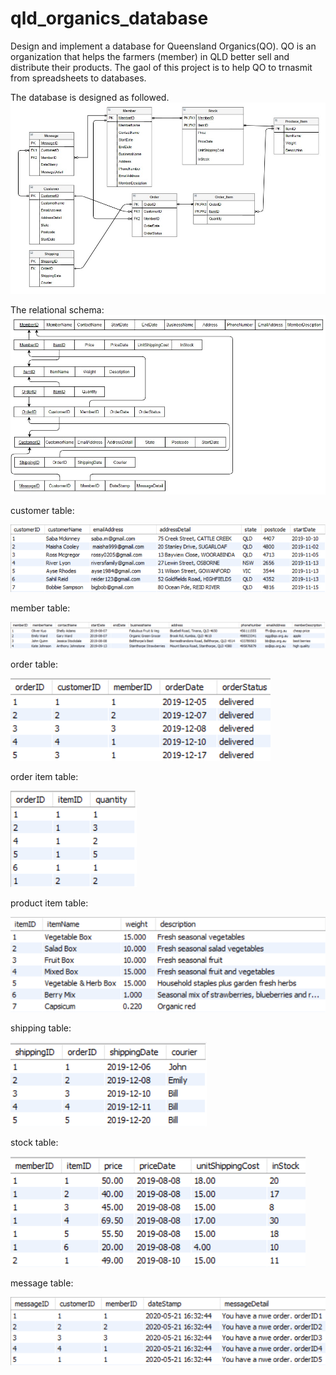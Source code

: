 # qld_organics_database
Design and implement a database for Queensland Organics(QO).
QO is an organization that helps the farmers (member) in QLD better sell and distribute their products.
The gaol of this project is to help QO to trnasmit from spreadsheets to databases.

The database is designed as followed.
<img src="images/erd.jpg">

The relational schema:
<img src="images/schema.jpg">

customer table:

<img src="images/customer.PNG">

member table:

<img src="images/member.PNG">

order table:

<img src="images/order.PNG">

order item table:

<img src="images/order_item.PNG">

product item table:

<img src="images/product_item.PNG">

shipping table:

<img src="images/shipping.PNG">

stock table:

<img src="images/stock.PNG">

message table:

<img src="images/message.PNG">
